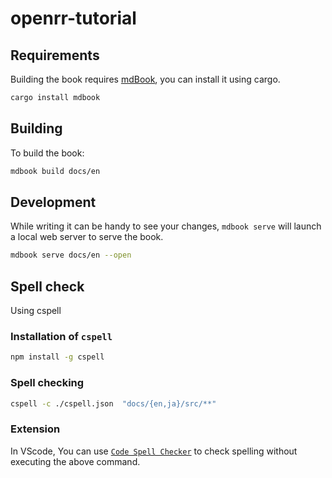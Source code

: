 # openrr-tutorial

## Requirements

Building the book requires [mdBook](https://github.com/rust-lang/mdBook), you can install it using cargo.

```bash
cargo install mdbook
```

## Building

To build the book:

```bash
mdbook build docs/en
```

## Development

While writing it can be handy to see your changes, `mdbook serve` will launch a local web
server to serve the book.

```bash
mdbook serve docs/en --open
```

## Spell check

Using cspell

### Installation of `cspell`

```bash
npm install -g cspell
```

### Spell checking

```bash
cspell -c ./cspell.json  "docs/{en,ja}/src/**"
```

### Extension

In VScode, You can use [`Code Spell Checker`](https://marketplace.visualstudio.com/items?itemName=streetsidesoftware.code-spell-checker) to check spelling without executing the above command.

